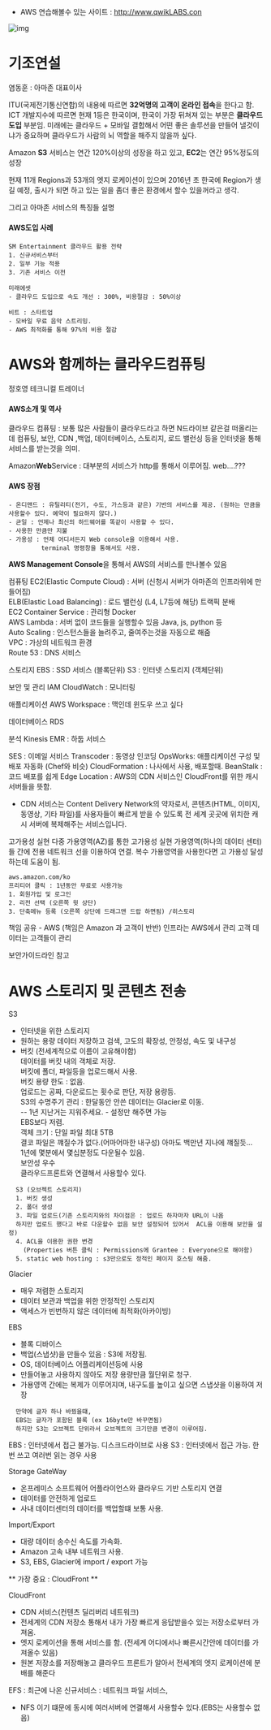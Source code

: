 * AWS 연습해볼수 있는 사이트 : http://www.qwikLABS.con

![img]("https://s3-ap-northeast-1.amazonaws.com/sungho/IMG_0369.JPG")
# 기조연설
염동훈 : 아마존 대표이사

ITU(국제전기통신연합)의 내용에 따르면
**32억명의 고객이 온라인 접속**을 한다고 함. ICT 개발지수에 따르면 현재 1등은 한국이며, 한국이
가장 뒤쳐져 있는 부분은 **클라우드 도입** 부분임. 미래에는 클라우드 + 모바일 결합해서 어떤 좋은
솔루션을 만들어 낼것이냐가 중요하며 클라우드가 사람의 뇌 역할을 해주지 않을까 싶다.

Amazon **S3** 서비스는 연간 120%이상의 성장을 하고 있고, **EC2**는 연간 95%정도의 성장

현재 11개 Regions과 53개의 엣지 로케이션이 있으며 2016년 초 한국에 Region가 생길 예정, 출시가 되면
하고 있는 일을 좀더 좋은 환경에서 할수 있을꺼라고 생각.

그리고 아마존 서비스의 특징들 설명

#### AWS도입 사례
~~~
SM Entertainment 클라우드 활용 전략
1. 신규서비스부터
2. 일부 기능 적용
3. 기존 서비스 이전

미래에셋
- 클라우드 도입으로 속도 개선 : 300%, 비용절감 : 50%이상

비트 : 스타트업
- 모바일 무료 음악 스트리밍.
- AWS 최적화를 통해 97%의 비용 절감
~~~

# AWS와 함께하는 클라우드컴퓨팅
정호영 테크니컬 트레이너

#### AWS소개 및 역사
클라우드 컴퓨팅 : 보통 많은 사람들이 클라우드라고 하면 N드라이브 같은걸 떠올리는데
컴퓨팅, 보안, CDN ,백업, 데이터베이스, 스토리지, 로드 밸런싱 등을 인터넷을 통해 서비스를 받는것을 의미.

Amazon**Web**Service : 대부분의 서비스가 http를 통해서 이루어짐. web....???

#### AWS 장점
~~~
- 온디맨드 : 유틸리티(전기, 수도, 가스등과 같은) 기반의 서비스를 제공. (원하는 만큼을 사용할수 있다. 예약이 필요하지 않다.)
- 균일 : 언제나 최신의 하드웨어를 똑같이 사용할 수 있다.
- 사용한 만큼만 지불
- 가용성 : 언제 어디서든지 Web console을 이용해서 사용.
         terminal 명령창을 통해서도 사용.
~~~

**AWS Management Console**을 통해서 AWS의 서비스를 만나볼수 있음

컴퓨팅
EC2(Elastic Compute Cloud) : 서버 (신청시 서버가 아마존의 인프라위에 만들어짐)  
ELB(Elastic Load Balancing) : 로드 밸런싱 (L4, L7등에 해당) 트랙픽 분배  
EC2 Container Service : 관리형 Docker  
AWS Lambda : 서버 없이 코드들을 실행할수 있음 Java, js, python 등  
Auto Scaling : 인스턴스들을 늘려주고, 줄여주는것을 자동으로 해줌  
VPC : 가상의 네트워크 환경  
Route 53 : DNS 서비스  

스토리지
EBS : SSD 서비스 (블록단위)
S3 : 인터넷 스토리지 (객체단위)

보안 및 관리
IAM
CloudWatch : 모니터링

애플리케이션
AWS Workspace : 맥인데 윈도우 쓰고 싶다

데이터베이스
RDS

분석
Kinesis
EMR : 하둡 서비스

SES : 이메일 서비스
Transcoder : 동영상 인코딩
OpsWorks: 애플리케이션 구성 및 배포 자동화 (Chef와 비슷)
CloudFormation : 나사에서 사용, 배포할때.
BeanStalk : 코드 배포를 쉽게
Edge Location : AWS의 CDN 서비스인 CloudFront를 위한 캐시 서버들을 뜻함.
- CDN 서비스는 Content Delivery Network의 약자로서, 콘텐츠(HTML, 이미지, 동영상, 기타 파일)를 사용자들이 빠르게 받을 수 있도록
전 세계 곳곳에 위치한 캐시 서버에 복제해주는 서비스입니다.

고가용성 실현 다중 가용영역(AZ)를 통한 고가용성 실현
가용영역(하나의 데이터 센터)들 간에 전용 네트워크 선을 이용하여 연결.
복수 가용영역을 사용한다면 고 가용성 달성하는데 도움이 됨.

~~~
aws.amazon.com/ko
프리티어 클릭 : 1년동안 무료로 사용가능
1. 회원가입 및 로그인
2. 리전 선택 (오른쪽 윗 상단)
3. 단축메뉴 등록 (오른쪽 상단에 드래그앤 드랍 하면됨) /히스토리
~~~

책임 공유 - AWS (책임은 Amazon 과 고객이 반반)
인프라는 AWS에서 관리
고객 데이터는 고객들이 관리

보안가이드라인 참고

# AWS 스토리지 및 콘텐츠 전송
S3
- 인터넷을 위한 스토리지
- 원하는 용량 데이터 저장하고 검색, 고도의 확장성, 안정성, 속도 및 내구성
- 버킷 (전세계적으로 이름이 고유해야함)  
  데이터를 버킷 내의 객체로 저장.  
  버킷에 폴더, 파일등을 업로드해서 사용.  
  버킷 용량 한도 : 없음.  
  업로드는 공짜, 다운로드는 횟수로 판단, 저장 용량등.  
  S3의 수명주기 관리 :  한달동안 안쓴 데이터는 Glacier로 이동.  
  -- 1년 지난거는 지워주세요. - 설정만 해주면 가능  
  EBS보다 저렴.  
  객체 크기 : 단일 파일 최대 5TB  
  결코 파일은 꺠질수가 없다.(어마어마한 내구성) 아마도 백만년 지나에 꺠질듯...  
  1년에 몇분에서 몇십분정도 다운될수 있음.  
  보안성 우수  
  클라우드프론트와 연결해서 사용할수 있다.  

~~~
  S3 (오브젝트 스토리지)
  1. 버킷 생성
  2. 폴더 생성
  3. 파일 업로드(기존 스토리지와의 차이점은 : 업로드 하자마자 URL이 나옴
  하지만 업로드 했다고 바로 다운할수 없음 보안 설정되어 있어서  ACL을 이용해 보안을 설정)
  4. ACL을 이용한 권한 변경
    (Properties 버튼 클릭 : Permissions에 Grantee : Everyone으로 해야함)
  5. static web hosting : s3만으로도 정적인 페이지 호스팅 해줌.
~~~

Glacier
- 매우 져렴한 스토리지
- 데이터 보관과 백업을 위한 안정적인 스토리지
- 액세스가 빈번하지 않은 데이터에 최적화(아카이빙)

EBS
- 블록 디바이스
- 백업(스냅샷)을 만들수 있음 : S3에 저장됨.
- OS, 데이터베이스 어플리케이션등에 사용
- 만들어놓고 사용하지 않아도 저장 용량만큼 월단위로 청구.
- 가용영역 간에는 복제가 이루어지며, 내구도를 높이고 싶으면 스냅샷을 이용하여 저장
~~~
  만약에 글자 하나 바꿨을떄,
  EBS는 글자가 포함된 블록 (ex 16byte만 바꾸면됨)
  하지만 S3는 오브젝트 단위라서 오브젝트의 크기만큼 변경이 이루어짐.
~~~

EBS : 인터넷에서 접근 불가능. 디스크드라이브로 사용
S3 : 인터넷에서 접근 가능. 한번 쓰고 여러번 읽는 경우 사용

Storage GateWay
- 온프레미스 소프트웨어 어플라이언스와 클라우드 기반 스토리지 연결
- 데이터를 안전하게 업로드
- 사내 데이터센터의 데이터를 백업할떄 보통 사용.

Import/Export
- 대량 데이터 송수신 속도를 가속화.
- Amazon 고속 내부 네트워크 사용.
- S3, EBS, Glacier에 import / export 가능

** 가장 중요 : CloudFront **

CloudFront
- CDN 서비스(컨텐츠 딜리버리 네트워크)
- 전세계의 CDN 저장소 통해서 내가 가장 빠르게 응답받을수 있는 저장소로부터 가져옴.
- 엣지 로케이션을 통해 서비스를 함. (전세계 어디에서나 빠른시간안에 데이터를 가져올수 있음)
- 원본 저장소를 저장해놓고 클라우드 프론트가 알아서 전세계의 엣지 로케이션에 분배를 해준다

EFS : 최근에 나온 신규서비스 : 네트워크 파일 서비스,
- NFS 이기 떄문에 동시에 여러서버에 연결해서 사용할수 있다.(EBS는 사용할수 없음)

